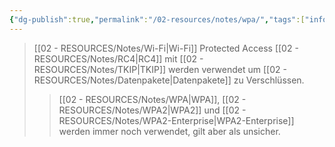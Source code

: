 ```yaml
---
{"dg-publish":true,"permalink":"/02-resources/notes/wpa/","tags":["informatik/netzwerk/wifi","kryptografie/wifi","sicherheit/it-sicherheit","sicherheit/kryptografie"],"noteIcon":"","updated":"2025-10-29T12:59:11.405+01:00"}
---
```


>[[02 - RESOURCES/Notes/Wi-Fi\|Wi-Fi]] Protected Access
>[[02 - RESOURCES/Notes/RC4\|RC4]] mit [[02 - RESOURCES/Notes/TKIP\|TKIP]] werden verwendet um [[02 - RESOURCES/Notes/Datenpakete\|Datenpakete]] zu Verschlüssen.
>>[[02 - RESOURCES/Notes/WPA\|WPA]], [[02 - RESOURCES/Notes/WPA2\|WPA2]] und [[02 - RESOURCES/Notes/WPA2-Enterprise\|WPA2-Enterprise]] werden immer noch verwendet, gilt aber als unsicher.